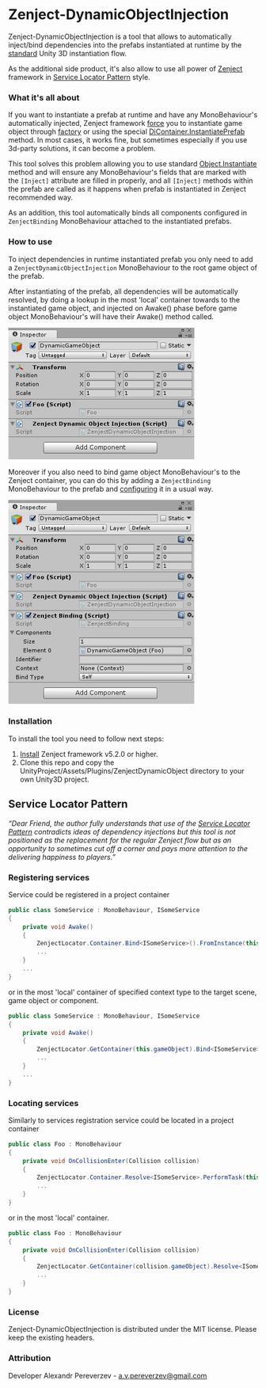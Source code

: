 # Zenject-DynamicObjectInjection

Zenject-DynamicObjectInjection is a tool that allows to automatically inject/bind dependencies into the prefabs instantiated at runtime by the [standard](https://docs.unity3d.com/ScriptReference/Object.Instantiate.html) Unity 3D instantiation flow.

As the additional side product, it's also allow to use all power of [Zenject](https://github.com/modesttree/Zenject) framework in [Service Locator Pattern](#service-locator-pattern) style.

### What it's all about

If you want to instantiate a prefab at runtime and have any MonoBehaviour's automatically injected, Zenject framework [force](https://github.com/modesttree/Zenject/blob/master/README.md#general-guidelines--recommendations--gotchas--tips-and-tricks) you to instantiate game object through [factory](https://github.com/modesttree/Zenject/blob/master/README.md#creating-objects-dynamically) or using the special [DiContainer.InstantiatePrefab](https://github.com/modesttree/Zenject/blob/master/README.md#dicontainer-methods-instantiate) method. In most cases, it works fine, but sometimes especially if you use 3d-party solutions, it can become a problem.

This tool solves this problem allowing you to use standard [Object.Instantiate](https://docs.unity3d.com/ScriptReference/Object.Instantiate.html) method and will ensure any MonoBehaviour's fields that are marked with the ```[Inject]``` attribute are filled in properly, and all ```[Inject]``` methods within the prefab are called as it happens when prefab is instantiated in Zenject recommended way.

As an addition, this tool automatically binds all components configured in ```ZenjectBinding``` MonoBehaviour attached to the instantiated prefabs.

### How to use

To inject dependencies in runtime instantiated prefab you only need to add a ```ZenjectDynamicObjectInjection``` MonoBehaviour to the root game object of the prefab.

After instantiating of the prefab, all dependencies will be automatically resolved, by doing a lookup in the most 'local' container towards to the instantiated game object, and injected on Awake() phase before game object MonoBehaviour's will have their Awake() method called.

<img src="Documentation/dynamic_foo.png?raw=true" alt="Dynamic GameObject"/>

Moreover if you also need to bind game object MonoBehaviour's to the Zenject container, you can do this by adding a ```ZenjectBinding``` MonoBehaviour to the prefab and [configuring](https://github.com/modesttree/Zenject/blob/master/README.md#scene-bindings) it in a usual way.

<img src="Documentation/dynamic_foo_with_binding.png?raw=true" alt="Dynamic GameObject with binding"/>

###  <a name="installation"></a> Installation

To install the tool you need to follow next steps:

1. [Install](https://github.com/modesttree/Zenject/blob/master/README.md#installation) Zenject framework v5.2.0 or higher.
2. Clone this repo and copy the UnityProject/Assets/Plugins/ZenjectDynamicObject directory to your own Unity3D project.


##  <a name="service-locator-pattern"></a> Service Locator Pattern

_“Dear Friend, the author fully understands that use of the [Service Locator Pattern](https://en.wikipedia.org/wiki/Service_locator_pattern) contradicts ideas of dependency injections but this tool is not positioned as the replacement for the regular Zenject flow but as an opportunity to sometimes cut off a corner and pays more attention to the delivering happiness to players.”_

### Registering services

Service could be registered in a project container

```c#
public class SomeService : MonoBehaviour, ISomeService
{
    private void Awake()
    {
        ZenjectLocator.Container.Bind<ISomeService>().FromInstance(this).AsSingle();
        ...
    }
    ...
}
```

or in the most 'local' container of specified context type to the target scene, game object or component.

```c#
public class SomeService : MonoBehaviour, ISomeService
{
    private void Awake()
    {
        ZenjectLocator.GetContainer(this.gameObject).Bind<ISomeService>().FromInstance(this).AsSingle();
        ...
    }
    ...
}
```

### Locating services

Similarly to services registration service could be located in a project container

```c#
public class Foo : MonoBehaviour
{
    private void OnCollisionEnter(Collision collision)
    {
        ZenjectLocator.Container.Resolve<ISomeService>.PerformTask(this.gameObject);
        ...
    }
}
```

or in the most 'local' container.

```c#
public class Foo : MonoBehaviour
{
    private void OnCollisionEnter(Collision collision)
    {
        ZenjectLocator.GetContainer(collision.gameObject).Resolve<ISomeService>.PerformTask(this.gameObject);
        ...
    }
}
```

###  License
Zenject-DynamicObjectInjection is distributed under the MIT license. Please keep the existing headers.

###  Attribution
Developer Alexandr Pereverzev - <a.v.pereverzev@gmail.com>
